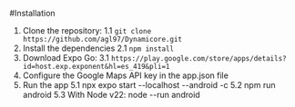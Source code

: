 #Installation

1. Clone the repository:
1.1 `git clone https://github.com/agl97/Dynamicore.git`
2. Install the dependencies
2.1 `npm install`
3. Download Expo Go: 
3.1 `https://play.google.com/store/apps/details?id=host.exp.exponent&hl=es_419&pli=1`
4. Configure the Google Maps API key in the app.json file
5. Run the app
5.1 npx expo start --localhost --android -c
5.2 npm run android
5.3 With Node v22: node --run android 